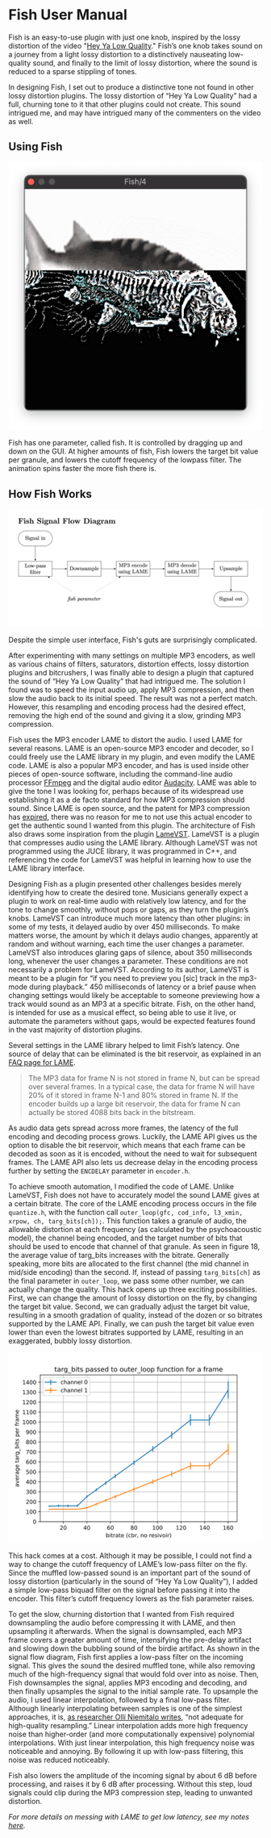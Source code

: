 # Fish User Manual

Fish is an easy-to-use plugin with just one knob, inspired by the lossy distortion of the video "[Hey Ya Low Quality](https://youtu.be/LMaG_uOa440)." Fish’s one knob takes sound on a journey from a light lossy distortion to a distinctively nauseating low-quality sound, and finally to the limit of lossy distortion, where the sound is reduced to a sparse stippling of tones.

In designing Fish, I set out to produce a distinctive tone not found in other lossy distortion plugins. The lossy distortion of “Hey Ya Low Quality” had a full, churning tone to it that other plugins could not create. This sound intrigued me, and may have intrigued many of the commenters on the video as well.

## Using Fish

<img src="images/gui.png">

Fish has one parameter, called fish. It is controlled by dragging up and down on the GUI. At higher amounts of fish, Fish lowers the target bit value per granule, and lowers the cutoff frequency of the lowpass filter. The animation spins faster the more fish there is.

## How Fish Works

<img src="images/signal_flow.png">

Despite the simple user interface, Fish's guts are surprisingly complicated.

After experimenting with many settings on multiple MP3 encoders, as well as various chains of filters, saturators, distortion effects, lossy distortion plugins and bitcrushers, I was finally able to design a plugin that captured the sound of “Hey Ya Low Quality” that had intrigued me. The solution I found was to speed the input audio up, apply MP3 compression, and then slow the audio back to its initial speed. The result was not a perfect match. However, this resampling and encoding process had the desired effect, removing the high end of the sound and giving it a slow, grinding MP3 compression.

Fish uses the MP3 encoder LAME to distort the audio. I used LAME for several reasons. LAME is an open-source MP3 encoder and decoder, so I could freely use the LAME library in my plugin, and even modify the LAME code. LAME is also a popular MP3 encoder, and has is used inside other pieces of open-source software, including the command-line audio processor [FFmpeg](https://trac.ffmpeg.org/wiki/Encode/MP3) and the digital audio editor [Audacity](https://manual.audacityteam.org/man/faq_installing_the_lame_mp3_encoder.html).  LAME was able to give the tone I was looking for, perhaps because of its widespread use establishing it as a de facto standard for how MP3 compression should sound. Since LAME is open source, and the patent for MP3 compression has [expired](https://www.theregister.com/2017/05/16/mp3_dies_nobody_noticed/),  there was no reason for me to not use this actual encoder to get the authentic sound I wanted from this plugin. The architecture of Fish also draws some inspiration from the plugin [LameVST](https://github.com/Iunusov/LameVST).  LameVST is a plugin that compresses audio using the LAME library. Although LameVST was not programmed using the JUCE library, it was programmed in C++, and referencing the code for LameVST was helpful in learning how to use the LAME library interface.

Designing Fish as a plugin presented other challenges besides merely identifying how to create the desired tone. Musicians generally expect a plugin to work on real-time audio with relatively low latency, and for the tone to change smoothly, without pops or gaps, as they turn the plugin’s knobs. LameVST can introduce much more latency than other plugins: in some of my tests, it delayed audio by over 450 milliseconds. To make matters worse, the amount by which it delays audio changes, apparently at random and without warning, each time the user changes a parameter. LameVST also introduces glaring gaps of silence, about 350 milliseconds long, whenever the user changes a parameter. These conditions are not necessarily a problem for LameVST. According to its author, LameVST is meant to be a plugin for “if you need to preview you [sic] track in the mp3-mode during playback.” 450 milliseconds of latency or a brief pause when changing settings would likely be acceptable to someone previewing how a track would sound as an MP3 at a specific bitrate. Fish, on the other hand, is intended for use as a musical effect, so being able to use it live, or automate the parameters without gaps, would be expected features found in the vast majority of distortion plugins.

Several settings in the LAME library helped to limit Fish’s latency. One source of delay that can be eliminated is the bit reservoir, as explained in an [FAQ page for LAME]( https://lame.sourceforge.io/tech-FAQ.txt).

> The MP3 data for frame N is not stored in frame N, but can be spread over several frames. In a typical case, the data for frame N will have 20% of it stored in frame N-1 and 80% stored in frame N. If the encoder builds up a large bit reservoir, the data for frame N can actually be stored 4088 bits back in the bitstream.

As audio data gets spread across more frames, the latency of the full encoding and decoding process grows. Luckily, the LAME API gives us the option to disable the bit reservoir, which means that each frame can be decoded as soon as it is encoded, without the need to wait for subsequent frames. The LAME API also lets us decrease delay in the encoding process further by setting the `ENCDELAY` parameter in `encoder.h`.

To achieve smooth automation, I modified the code of LAME. Unlike LameVST, Fish does not have to accurately model the sound LAME gives at a certain bitrate. The core of the LAME encoding process occurs in the file `quantize.h`, with the function call `outer_loop(gfc, cod_info, l3_xmin, xrpow, ch, targ_bits[ch]);`. This function takes a granule  of audio, the allowable distortion at each frequency (as calculated by the psychoacoustic model), the channel being encoded, and the target number of bits that should be used to encode that channel of that granule.  As seen in figure 18, the average value of targ_bits increases with the bitrate. Generally speaking, more bits are allocated to the first channel (the mid channel in mid/side encoding) than the second. If, instead of passing `targ_bits[ch]` as the final parameter in `outer_loop`, we pass some other number, we can actually change the quality.  This hack opens up three exciting possibilities. First, we can change the amount of lossy distortion on the fly, by changing the target bit value. Second, we can gradually adjust the target bit value, resulting in a smooth gradation of quality, instead of the dozen or so bitrates supported by the LAME API. Finally, we can push the target bit value even lower than even the lowest bitrates supported by LAME, resulting in an exaggerated, bubbly lossy distortion. 

<img src="images/targ_bits.svg">

This hack comes at a cost. Although it may be possible, I could not find a way to change the cutoff frequency of LAME’s low-pass filter on the fly. Since the muffled low-passed sound is an important part of the sound of lossy distortion (particularly in the sound of  “Hey Ya Low Quality”), I added a simple low-pass biquad filter on the signal before passing it into the encoder. This filter’s cutoff frequency lowers as the fish parameter raises.

To get the slow, churning distortion that I wanted from Fish required downsampling the audio before compressing it with LAME, and then upsampling it afterwards. When the signal is downsampled, each MP3 frame covers a greater amount of time, intensifying the pre-delay artifact and slowing down the bubbling sound of the birdie artifact. As shown in the signal flow diagram, Fish first applies a low-pass filter on the incoming signal. This gives the sound the desired muffled tone, while also removing much of the high-frequency signal that would fold over into as noise.  Then, Fish downsamples the signal, applies MP3 encoding and decoding, and then finally upsamples the signal to the initial sample rate. To upsample the audio, I used linear interpolation, followed by a final low-pass filter. Although linearly interpolating between samples is one of the simplest approaches, it is, [as researcher Olli Niemitalo writes](http://yehar.com/blog/wp-content/uploads/2009/08/deip.pdf), “not adequate for high-quality resampling.” Linear interpolation adds more high frequency noise than higher-order (and more computationally expensive) polynomial interpolations.  With just linear interpolation, this high frequency noise was noticeable and annoying. By following it up with low-pass filtering, this noise was reduced noticeably.

Fish also lowers the amplitude of the incoming signal by about 6 dB before processing, and raises it by 6 dB after processing. Without this step, loud signals could clip during the MP3 compression step, leading to unwanted distortion.

*For more details on messing with LAME to get low latency, see my notes [here](lame-notes.md).*